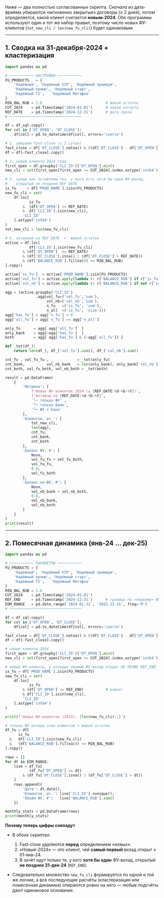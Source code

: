 Ниже — два полностью согласованных скрипта.
*Сначала* из дата-фрейма убираются «мгновенно закрытые» договоры (≤ 2 дней);
*потом* определяется, какой клиент считается **новым-2024**.
Обе программы используют один и тот же набор правил, поэтому число новых
ФУ-клиентов (`tot_new_cli / len(new_fu_cli)`) будет одинаковым.

---

## 1. Сводка на 31-декабря-2024 + кластеризация

```python
import pandas as pd

# ─────────── НАСТРОЙКИ ───────────
FU_PRODUCTS   = {
    'Надёжный', 'Надёжный VIP', 'Надёжный премиум',
    'Надёжный промо', 'Надёжный старт',
    'Надёжный T2',   'Надёжный Мегафон'
}
MIN_BAL_RUB = 1.0                             # живой остаток
CUT_2024    = pd.Timestamp('2024-01-01')      # новая когорта
REF_DATE    = pd.Timestamp('2024-12-31')      # дата среза
# ─────────────────────────────────

df = df_sql.copy()
for col in ['DT_OPEN', 'DT_CLOSE']:
    df[col] = pd.to_datetime(df[col], errors='coerce')

# 1. убираем fast-close (≤ 2 суток)
fast_close = df['DT_CLOSE'].notna() & ((df['DT_CLOSE'] - df['DT_OPEN']).dt.days <= 2)
df = df[~fast_close].copy()

# 2. новые клиенты 2024 года
first_open = df.groupby('CLI_ID')['DT_OPEN'].min()
new_cli = set(first_open[first_open >= CUT_2024].index.astype('int64'))

# 3. среди них оставляем тех, у кого есть хотя бы один ФУ-вклад,
#    открытый не позднее REF_DATE
is_fu     = df['PROD_NAME'].isin(FU_PRODUCTS)
new_fu_cli = set(
    df.loc[
           is_fu
        &  (df['DT_OPEN'] <= REF_DATE)
        &  df['CLI_ID'].isin(new_cli),
        'CLI_ID'
    ].astype('int64')
)
tot_new_cli = len(new_fu_cli)

# 4. активные на REF_DATE  +  живой остаток
active = df.loc[
           df['CLI_ID'].isin(new_fu_cli)
        & (df['DT_OPEN']  <= REF_DATE)
        & (df['DT_CLOSE'].isna() | (df['DT_CLOSE'] > REF_DATE))
        & (df['BALANCE_RUB'].fillna(0) >= MIN_BAL_RUB)
].copy()

active['is_fu']  = active['PROD_NAME'].isin(FU_PRODUCTS)
active['vol_fu'] = active.apply(lambda r: r['BALANCE_RUB'] if r['is_fu'] else 0, axis=1)
active['vol_nb'] = active.apply(lambda r: r['BALANCE_RUB'] if not r['is_fu'] else 0, axis=1)

agg = (active.groupby('CLI_ID')
              .agg(vol_fu=('vol_fu','sum'),
                   vol_nb=('vol_nb','sum'),
                   n_fu   =('is_fu', 'sum'),
                   n_all  =('is_fu', 'size')))
agg['has_fu'] = agg['n_fu'] > 0
agg['all_fu'] = agg['n_fu'] == agg['n_all']

only_fu      = agg[ agg['all_fu']  ]
only_bank    = agg[~agg['has_fu']  ]
both         = agg[ agg['has_fu'] & (~agg['all_fu']) ]

def _tot(df_):
    return len(df_), df_['vol_fu'].sum(), df_['vol_nb'].sum()

cnt_fu , vol_fu_fu , _           = _tot(only_fu)
cnt_bank,          vol_nb_bank   = len(only_bank), only_bank['vol_nb'].sum()
cnt_both, vol_fu_both, vol_nb_both = _tot(both)

result = pd.DataFrame(
    {
        'Метрика': [
            f'Новых ФУ-клиентов 2024 (≤ {REF_DATE:%d-%b-%Y})',
            f'Активны на {REF_DATE:%d-%b-%Y}',
            '└─ только ФУ' ,
            '└─ только Банк',
            '└─ ФУ + Банк'
        ],
        'Клиентов, шт.': [
            tot_new_cli,
            len(agg),
            cnt_fu,
            cnt_bank,
            cnt_both
        ],
        'Баланс ФУ, ₽': [
            None,
            vol_fu_fu + vol_fu_both,
            vol_fu_fu,
            0.0,
            vol_fu_both
        ],
        'Баланс не-ФУ, ₽': [
            None,
            vol_nb_bank + vol_nb_both,
            0.0,
            vol_nb_bank,
            vol_nb_both
        ]
    }
)
print(result)
```

---

## 2. Помесячная динамика (янв-24 … дек-25)

```python
import pandas as pd

# ─────────── ПАРАМЕТРЫ ───────────
FU_PRODUCTS = {
    'Надёжный', 'Надёжный VIP', 'Надёжный премиум',
    'Надёжный промо', 'Надёжный старт',
    'Надёжный T2',   'Надёжный Мегафон'
}
MIN_BAL_RUB = 1.0
CUT_2024    = pd.Timestamp('2024-01-01')
REF_END     = pd.Timestamp('2024-12-31')      # граница по «первому» ФУ-вкладу
EOM_RANGE   = pd.date_range('2024-01-31', '2025-12-31', freq='M')
# ─────────────────────────────────

df = df_sql.copy()
for col in ['DT_OPEN', 'DT_CLOSE']:
    df[col] = pd.to_datetime(df[col], errors='coerce')

fast_close = df['DT_CLOSE'].notna() & ((df['DT_CLOSE'] - df['DT_OPEN']).dt.days <= 2)
df = df[~fast_close].copy()

# новые клиенты 2024
first_open = df.groupby('CLI_ID')['DT_OPEN'].min()
new_cli = set(first_open[first_open >= CUT_2024].index.astype('int64'))

# новые ФУ-клиенты, у которых первый ФУ-вклад открыт НЕ ПОЗЖЕ REF_END
is_fu = df['PROD_NAME'].isin(FU_PRODUCTS)
new_fu_cli = set(
    df.loc[
           is_fu
        & (df['DT_OPEN'] <= REF_END)          # важно!
        & df['CLI_ID'].isin(new_cli),
        'CLI_ID'
    ].astype('int64')
)

print(f'Новых ФУ-клиентов (2024): {len(new_fu_cli):,}')

# только ФУ-вклады этих клиентов + живой остаток
df_fu = df[
      is_fu
  &   df['CLI_ID'].isin(new_fu_cli)
  &   (df['BALANCE_RUB'].fillna(0) >= MIN_BAL_RUB)
].copy()

rows = []
for dt in EOM_RANGE:
    live = df_fu[
           (df_fu['DT_OPEN'] <= dt)
        & (df_fu['DT_CLOSE'].isna() | (df_fu['DT_CLOSE'] > dt))
    ]
    rows.append({
        'Дата': dt.date(),
        'Клиентов, шт.': live['CLI_ID'].nunique(),
        'Объём ФУ, ₽':   live['BALANCE_RUB'].sum()
    })

monthly_stats = pd.DataFrame(rows)
print(monthly_stats)
```

**Почему теперь цифры совпадут**

* В обоих скриптах:

  1. Fast-close удаляются **перед** определением «новых».
  2. «Новый-2024» — это клиент, чей **самый первый** вклад открыт ≥ 01-янв-24.
  3. В зачёт идут только те, у кого **хотя бы один** ФУ-вклад,
     открытый **не позднее 31-дек-24** (`REF_END`).
* Следовательно множество `new_fu_cli` формируется по одной и той же логике,
  а все последующие расчёты (кластеризация или помесячная динамика)
  опираются ровно на него — любые подсчёты дают одинаковое основание.
